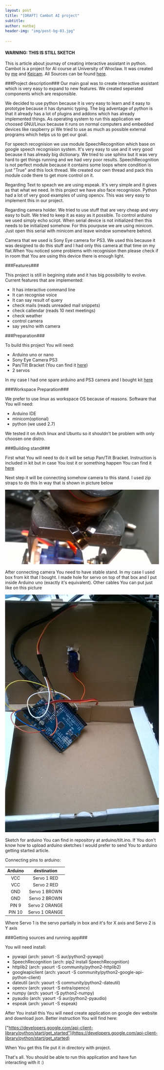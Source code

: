 ```yaml
---
layout: post
title: "[DRAFT] Cambot AI project"
subtitle: 
author: matbaj
header-img: "img/post-bg-03.jpg"

---
```

#### WARNING: THIS IS STILL SKETCH ####
This is article about journay of creating interactive assistant in python.
Cambot is a project for AI course at University of Wroclaw.
It was created by [me](https://github.com/matbaj) and [Keicam](https://github.com/Keicam).
All Sources can be found [here](https://github.com/matbaj/cambot).

###Project description###
Our main goal was to create interactive assistant which is very easy to expand to new features.
We created seperated components which are responsible.

We decided to use python because it is very easy to learn and it easy to prototype because it has dynamic typing.
The big adventage of python is that it already has a lot of plugins and addons which has already implemented things.
As operating system to run this application we choosed GNU/Linux because it runs on normal computers and embedded devices like raspberry pi
We tried to use as much as possible external programs which helps us to get our goal.

For speech recognision we use module SpeechRecognition which base on google speech recognision system.
It's very easy to use and it very good because it has already big dictionary.
We tried to use sphinx but it was very hard to get things running and we had very poor results.
SpeechRecognition is not perfect module because it contains some loops where condition is just "True" and this lock thread.
We created our own thread and pack this module code there to get more control on it.

Regarding Text to speach we are using espeak. It's very simple and it gives as that what we need.
In this project we have also face recognision. Python had a lot of very good examples of using opencv.
This was very easy to implement this in our project.

Regarding camera holder. We tried to use stuff that are very cheap and very easy to built.
We tried to keep it as easy as it possible. To control arduino we used simply echo scirpt.
When serial device is not initialized then this needs to be initialized somehow.
For this pourpuse we are using minicom. Just open this serial with minicom and leave window somewhere behind.

Camera that we used is Sony Eye camera for PS3. We used this because it was designed to do this stuff and
I had only this camera at that time on my flat.When You noticed some problems with recognision then please
check if in room that You are using this device there is enough light.


###Features###

This project is still in begining state and it has big possibility to evolve.
Current features that are implemented:

* It has interactive command line
* It can recognise voice
* It can say result of query
* check mails (reads unreaded mail snippets)
* check callendar (reads 10 next meetings)
* check weather
* control camera
* say yes/no with camera

###Preparation###

To build this project You will need:

* Arduino uno or nano
* Sony Eye Camera PS3
* Pan/Tilt Bracket (You can find it [here](https://www.sparkfun.com/products/10335))
* 2 servos

In my case I had one spare arduino and PS3 camera and I bought kit [here](http://botland.com.pl/chwytaki-i-uchwyty/2547-uchwyt-do-serw-micro-pantilt-serwa-dagu.html)

###Workspace Preparation###

We prefer to use linux as workspace OS because of reasons.
Software that You will need:

* Arduino IDE
* minicom(optional)
* python (we used 2.7)

We tested it on Arch linux and Ubuntu so it shouldn't be problem with only choosen one distro.



###Building stand###

First what You will need to do it will be setup Pan/Tilt Bracket.
Instruction is included in kit but in case You lost it or something happen You can find it [here](https://www.sparkfun.com/datasheets/Robotics/Other/sensor%20pan%20tilt%20manual.jpg)

Next step it will be connecting somehow camera to this stand.
I used zip straps to do this In way that is shown in picture below

![Camera stand](/img/article-cambot-camera.jpg)

After connecting camera You need to have stable stand.
In my case I used box from kit that I bought.
I made hole for servo on top of that box and I put inside Arduino uno (exactly it's equivalent).
Other cables You can put just like on this picture

![Box](/img/article-cambot-box.jpg)

Sketch for arduino You can find in repository at arduino/tilt.ino.
If You don't know how to upload arduino sketches I would prefer to send You to arduino getting started article.

Connecting pins to arduino:

|  Arduino      | destination   |
|:-------------:|:-------------:|
| VCC           | Servo 1 RED   |
| VCC           | Servo 2 RED   |
| GND           | Servo 1 BROWN |
| GND           | Servo 2 BROWN |
| PIN 9         | Servo 2 ORANGE|
| PIN 10        | Servo 1 ORANGE|

Where Servo 1 is the servo partially in box and it's for X axis and Servo 2 is Y axis


###Getting sources and running app###

You will need install:

* pywapi (arch: yaourt -S aur/python2-pywapi)
* SpeechRecognition (arch: pip2 install SpeechRecognition)
* httplib2 (arch: yaourt -S community/python2-httplib2)
* googleapiclient (arch: yaourt -S community/python2-google-api-python-client)
* dateutil (arch: yaourt -S community/python2-dateutil)
* opencv (arch: yaourt -S extra/opencv)
* numpy (arch: yaourt -S python2-numpy)
* pyaudio (arch: yaourt -S aur/python2-pyaudio)
* espeak (arch: yaourt -S espeak)

After You install this You will need create application on google dev website and download
json.
Better instruction You will find here:

["https://developers.google.com/api-client-library/python/start/get_started"](https://developers.google.com/api-client-library/python/start/get_started)

When You get this file put it in directory with project.

That's all. You should be able to run this application and have fun interacting with it :)



